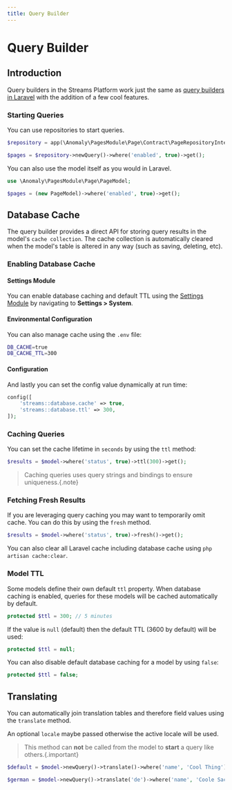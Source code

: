```yaml
---
title: Query Builder
---
```


# Query Builder

<div class="documentation__toc"></div>

## Introduction

Query builders in the Streams Platform work just the same as [query builders in Laravel](https://laravel.com/docs/queries) with the addition of a few cool features.

### Starting Queries

You can use repositories to start queries.

```php
$repository = app(\Anomaly\PagesModule\Page\Contract\PageRepositoryInterface::class);

$pages = $repository->newQuery()->where('enabled', true)->get();
```

You can also use the model itself as you would in Laravel.

```php
use \Anomaly\PagesModule\Page\PageModel;

$pages = (new PageModel)->where('enabled', true)->get();
```

## Database Cache

The query builder provides a direct API for storing query results in the model's `cache collection`. The cache collection is automatically cleared when the model's table is altered in any way (such as saving, deleting, etc).

### Enabling Database Cache

#### Settings Module

You can enable database caching and default TTL using the [Settings Module](/documentation/settings-module) by navigating to **Settings > System**.

#### Environmental Configuration

You can also manage cache using the `.env` file:

```bash
DB_CACHE=true
DB_CACHE_TTL=300
```

#### Configuration

And lastly you can set the config value dynamically at run time:

```php
config([
    'streams::database.cache' => true,
    'streams::database.ttl' => 300,
]);
```

### Caching Queries

You can set the cache lifetime in `seconds` by using the `ttl` method:

```php
$results = $model->where('status', true)->ttl(300)->get();
```

> Caching queries uses query strings and bindings to ensure uniqueness.{.note}

### Fetching Fresh Results

If you are leveraging query caching you may want to temporarily omit cache. You can do this by using the `fresh` method.

```php
$results = $model->where('status', true)->fresh()->get();
```


You can also clear all Laravel cache including database cache using `php artisan cache:clear`. 

### Model TTL

Some models define their own default `ttl` property. When database caching is enabled, queries for these models will be cached automatically by default.

```php
protected $ttl = 300; // 5 minutes
```

If the value is `null` (default) then the default TTL (3600 by default) will be used:

```php
protected $ttl = null;
```

You can also disable default database caching for a model by using `false`:

```php
protected $ttl = false;
```


## Translating

You can automatically join translation tables and therefore field values using the `translate` method.

An optional `locale` maybe passed otherwise the active locale will be used.

> This method can **not** be called from the model to **start** a query like others.{.important}

```php
$default = $model->newQuery()->translate()->where('name', 'Cool Thing')->get();

$german = $model->newQuery()->translate('de')->where('name', 'Coole Sache')->get();
```
